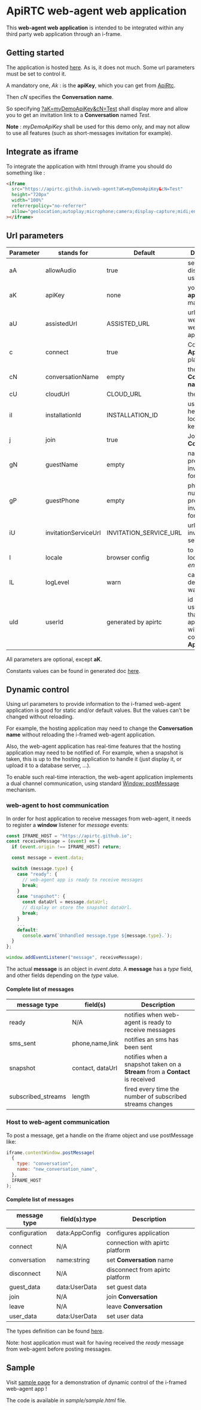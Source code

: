 # ApiRTC web-agent web application

This **web-agent web application** is intended to be integrated within any third party web application through an i-frame.

## Getting started

The application is hosted [here](https://apirtc.github.io/web-agent/). As is, it does not much. Some url parameters must be set to control it.

A mandatory one, _Ak_ : is the **apiKey**, which you can get from [ApiRtc](https://apirtc.com).

Then _cN_ specifies the **Conversation** **name**.

So specifying [?aK=myDemoApiKey&cN=Test](https://apirtc.github.io/web-agent?aK=myDemoApiKey&cN=Test) shall display more and allow you to get an invitation link to a **Conversation** named _Test_.

**Note** : _myDemoApiKey_ shall be used for this demo only, and may not allow to use all features (such as short-messages invitation for example).

## Integrate as iframe

To integrate the application with html through iframe you should do something like :

```html
<iframe
  src="https://apirtc.github.io/web-agent?aK=myDemoApiKey&cN=Test"
  height="720px"
  width="100%"
  referrerpolicy="no-referrer"
  allow="geolocation;autoplay;microphone;camera;display-capture;midi;encrypted-media;clipboard-write;"
></iframe>
```

## Url parameters

| Parameter | stands for           | Default                | Description                                                                   |
| --------- | -------------------- | ---------------------- | ----------------------------------------------------------------------------- |
| aA        | allowAudio           | true                   | set to false to disable audio usage                                           |
| aK        | apiKey               | none                   | your [ApiRtc](https://apirtc.com) **apiKey**, mandatory                       |
| aU        | assistedUrl          | ASSISTED_URL           | url of the web-assisted web application                                       |
| c         | connect              | true                   | Connect with **ApiRtc** platform                                              |
| cN        | conversationName     | empty                  | the **ApiRtc** **Conversation** **name**                                      |
| cU        | cloudUrl             | CLOUD_URL              | the cloud url                                                                 |
| iI        | installationId       | INSTALLATION_ID        | used a header for local-storage keys                                          |
| j         | join                 | true                   | Join the **Conversation**                                                     |
| gN        | guestName            | empty                  | name to be pre-set in the invitation form                                     |
| gP        | guestPhone           | empty                  | phone number to be pre-set in the invitation form                             |
| iU        | invitationServiceUrl | INVITATION_SERVICE_URL | url of the invitation service                                                 |
| l         | locale               | browser config         | to force locale to _fr_ or _en_                                               |
| lL        | logLevel             | warn                   | can be debug, info, warn, error                                               |
| uId       | userId               | generated by apirtc    | id of the user-agent that the application will use to connect with **ApiRtc** |

All parameters are optional, except **aK**.

Constants values can be found in generated doc [here](https://apirtc.github.io/web-agent/doc/modules/public_constants.html).

## Dynamic control

Using url parameters to provide information to the i-framed web-agent application is good for static and/or default values. But the values can't be changed without reloading.

For example, the hosting application may need to change the **Conversation** **name** without reloading the i-framed web-agent application.

Also, the web-agent application has real-time features that the hosting application may need to be notified of. For example, when a snapshot is taken, this is up to the hosting application to handle it (just display it, or upload it to a database server, ...).

To enable such real-time interaction, the web-agent application implements a dual channel communication, using standard [Window: postMessage](https://developer.mozilla.org/en-US/docs/Web/API/Window/postMessage) mechanism.

### web-agent to host communication

In order for host application to receive messages from web-agent, it needs to register a **window** listener for _message_ events:

```js
const IFRAME_HOST = "https://apirtc.github.io";
const receiveMessage = (event) => {
  if (event.origin !== IFRAME_HOST) return;

  const message = event.data;

  switch (message.type) {
    case "ready": {
      // web-agent app is ready to receive messages
      break;
    }
    case "snapshot": {
      const dataUrl = message.dataUrl;
      // display or store the snapshot dataUrl.
      break;
    }
    ...
    default:
      console.warn(`Unhandled message.type ${message.type}.`);
  }
};

window.addEventListener("message", receiveMessage);
```

The actual **message** is an object in _event.data_. A **message** has a _type_ field, and other fields depending on the _type_ value.

#### Complete list of messages

| message type       | field(s)         | Description                                                                   |
| ------------------ | ---------------- | ----------------------------------------------------------------------------- |
| ready              | N/A              | notifies when web-agent is ready to receive messages                          |
| sms_sent           | phone,name,link  | notifies an sms has been sent                                                 |
| snapshot           | contact, dataUrl | notifies when a snapshot taken on a **Stream** from a **Contact** is received |
| subscribed_streams | length           | fired every time the number of subscribed streams changes                     |

### Host to web-agent communication

To post a message, get a handle on the iframe object and use postMessage like:

```js
iframe.contentWindow.postMessage(
  {
    type: "conversation",
    name: "new_conversation_name",
  },
  IFRAME_HOST
);
```

#### Complete list of messages

| message type  | field(s):type  | Description                     |
| ------------- | -------------- | ------------------------------- |
| configuration | data:AppConfig | configures application          |
| connect       | N/A            | connection with apirtc platform |
| conversation  | name:string    | set **Conversation** name       |
| disconnect    | N/A            | disconnect from apirtc platform |
| guest_data    | data:UserData  | set guest data                  |
| join          | N/A            | join **Conversation**           |
| leave         | N/A            | leave **Conversation**          |
| user_data     | data:UserData  | set user data                   |

The types definition can be found [here](https://apirtc.github.io/web-agent/doc/modules/types.html).

Note: host application must wait for having received the _ready_ message from web-agent before posting messages.

## Sample

Visit [sample page](https://apirtc.github.io/web-agent/sample.html) for a demonstration of dynamic control of the i-framed web-agent app !

The code is available in _sample/sample.html_ file.
